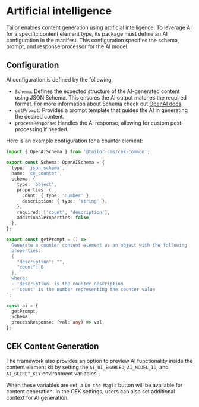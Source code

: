 # Artificial intelligence

Tailor enables content generation using artificial intelligence. To leverage AI
for a specific content element type, its package must define an AI configuration
in the manifest. This configuration specifies the schema, prompt, and response
processor for the AI model.

## Configuration

AI configuration is defined by the following:

- `Schema`: Defines the expected structure of the AI-generated content using
  JSON Schema. This ensures the AI output matches the required format. For more
  information about Schema check out
  [OpenAI docs](https://platform.openai.com/docs/guides/prompt-generation#schemast).
- `getPrompt`: Provides a prompt template that guides the AI in generating the
  desired content.
- `processResponse`: Handles the AI response, allowing for custom
  post-processing if needed.

Here is an example configuration for a counter element:

```ts
import { OpenAISchema } from '@tailor-cms/cek-common';

export const Schema: OpenAISchema = {
  type: 'json_schema',
  name: 'ce_counter',
  schema: {
    type: 'object',
    properties: {
      count: { type: 'number' },
      description: { type: 'string' },
    },
    required: ['count', 'description'],
    additionalProperties: false,
  },
};

export const getPrompt = () => `
  Generate a counter content element as an object with the following
  properties:
  {
    "description": "",
    "count": 0
  },
  where:
  - 'description' is the counter description
  - 'count' is the number representing the counter value
`;

const ai = {
  getPrompt,
  Schema,
  processResponse: (val: any) => val,
};
```

## CEK Content Generation

The framework also provides an option to preview AI functionality inside the
content element kit by setting the `AI_UI_ENABLED`, `AI_MODEL_ID`, and
`AI_SECRET_KEY` environment variables.

When these variables are set, a `Do the Magic` button will be available for
content generation. In the CEK settings, users can also set additional context
for AI generation.
